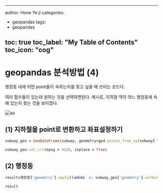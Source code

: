 

---

author: Hone Ye ji
categories: 
 - geopandas
tags: 
 - geopandas

toc: true
toc_label: "My Table of Contents"
toc_icon: "cog"
---
# geopandas 분석방법 (4)

행정동 내에 어떤 point들이 속하는지를 찾고 싶을 때 쓰이는 코드다.

여러 함수들이 있는데 원하는 것을 선택하면된다.
예시로, 지하철 역이 어느 행정동에 속해 있는지 찾는 것을 보이겠다.

![aa](https://user-images.githubusercontent.com/45659433/164611009-af45260d-c06c-4abc-b95c-1a2e117ee6de.PNG)

## (1) 지하철을 point로 변환하고 좌표설정하기 

```ruby
subway_geo = GeoDataFrame(subway, geometry=gpd.points_from_xy(subway['lng'], subway['lat']))

subway_geo.set_crs(epsg = 4326, inplace = True)
```

## (2) 행정동
```ruby 
result=행정동['geometry'].apply(lambda  x: subway_geo['geometry'].within(x))

result
```
<!--stackedit_data:
eyJoaXN0b3J5IjpbLTE4MjkxODQ4MTUsNzMwOTk4MTE2XX0=
-->